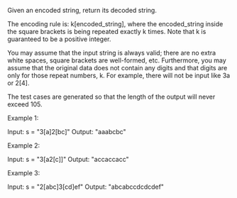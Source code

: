 Given an encoded string, return its decoded string.

The encoding rule is: k[encoded_string], where the encoded_string inside the square brackets is being repeated exactly k times. Note that k is guaranteed to be a positive integer.

You may assume that the input string is always valid; there are no extra white spaces, square brackets are well-formed, etc. Furthermore, you may assume that the original data does not contain any digits and that digits are only for those repeat numbers, k. For example, there will not be input like 3a or 2[4].

The test cases are generated so that the length of the output will never exceed 105.

 

Example 1:

  Input: s = "3[a]2[bc]"
  Output: "aaabcbc"

Example 2:

  Input: s = "3[a2[c]]"
  Output: "accaccacc"

Example 3:

  Input: s = "2[abc]3[cd]ef"
  Output: "abcabccdcdcdef"
